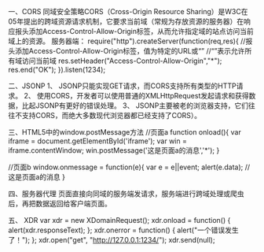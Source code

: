一、CORS 同域安全策略CORS（Cross-Origin Resource Sharing）是W3C在05年提出的跨域资源请求机制，它要求当前域（常规为存放资源的服务器）在响应报头添加Access-Control-Allow-Origin标签，从而允许指定域的站点访问当前域上的资源。 服务器端： require("http").createServer(function(req,res){ //报头添加Access-Control-Allow-Origin标签，值为特定的URL或“” //“”表示允许所有域访问当前域 res.setHeader("Access-Control-Allow-Origin","*");
res.end("OK"); }).listen(1234);

二、JSONP
1、 JSONP只能实现GET请求，而CORS支持所有类型的HTTP请求。 2、 使用CORS，开发者可以使用普通的XMLHttpRequest发起请求和获得数据，比起JSONP有更好的错误处理。 3、 JSONP主要被老的浏览器支持，它们往往不支持CORS，而绝大多数现代浏览器都已经支持了CORS）。


三、HTML5中的window.postMessage方法 //页面a function onload(){ var iframe = document.getElementById('iframe'); var win = iframe.contentWindow; win.postMessage('这是页面a的消息','*'); }

//页面b window.onmessage = function(e){ var e = e||event; alert(e.data); //这是页面a的消息 }

四、服务器代理 页面直接向同域的服务端发请求，服务端进行跨域处理或爬虫后，再把数据返回给客户端页面。

五、 XDR
var xdr = new XDomainRequest(); xdr.onload = function() { alert(xdr.responseText); }; xdr.onerror = function() { alert("一个错误发生了！"); }; xdr.open("get", "http://127.0.0.1:1234/"); xdr.send(null);

